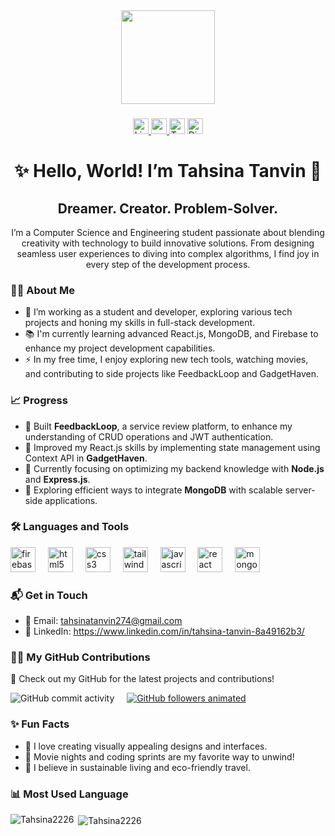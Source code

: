 <div align="center">
  <img height="150" src="https://encrypted-tbn0.gstatic.com/images?q=tbn:ANd9GcTAiuPQlM_WRqbpkc0n-C3yBZnRB_xMtvAiow&s" />
</div>

### 

<div align="center">
  <a href="https://www.linkedin.com/in/tahsina-tanvin-8a49162b3/" target="_blank">
    <img src="https://img.shields.io/static/v1?message=LinkedIn&logo=linkedin&label=&color=0077B5&logoColor=white&labelColor=&style=for-the-badge&logoWidth=25" height="25" alt="LinkedIn animated logo" />
  </a>
  <a href="mailto:tahsinatanvin274@gmail.com">
    <img src="https://img.shields.io/static/v1?message=Email&logo=gmail&label=&color=EA4335&logoColor=white&labelColor=&style=for-the-badge&logoWidth=25" height="25" alt="email animated logo" />
  </a>
  <img src="https://img.shields.io/static/v1?message=Twitter&logo=twitter&label=&color=1DA1F2&logoColor=white&labelColor=&style=for-the-badge&logoWidth=25" height="25" alt="Twitter animated logo" />
  <img src="https://img.shields.io/static/v1?message=Discord&logo=discord&label=&color=7289DA&logoColor=white&labelColor=&style=for-the-badge&logoWidth=25" height="25" alt="Discord animated logo" />
</div>

### 

<h1 align="center">✨ Hello, World! I’m Tahsina Tanvin 🌟</h1>
<h2 align="center">Dreamer. Creator. Problem-Solver.</h2>

<p align="center">I’m a Computer Science and Engineering student passionate about blending creativity with technology to build innovative solutions. From designing seamless user experiences to diving into complex algorithms, I find joy in every step of the development process.</p>

### 

<h3 align="left">👩‍💻 About Me</h3>
<ul align="left">
  <li>🔭 I’m working as a student and developer, exploring various tech projects and honing my skills in full-stack development.</li>
  <li>📚 I'm currently learning advanced React.js, MongoDB, and Firebase to enhance my project development capabilities.</li>
  <li>⚡ In my free time, I enjoy exploring new tech tools, watching movies, and contributing to side projects like FeedbackLoop and GadgetHaven.</li>
</ul>

### 

<h3 align="left">📈 Progress</h3>
<ul align="left">
  <li>🚀 Built <b>FeedbackLoop</b>, a service review platform, to enhance my understanding of CRUD operations and JWT authentication.</li>
  <li>🔧 Improved my React.js skills by implementing state management using Context API in <b>GadgetHaven</b>.</li>
  <li>🌟 Currently focusing on optimizing my backend knowledge with <b>Node.js</b> and <b>Express.js</b>.</li>
  <li>🎯 Exploring efficient ways to integrate <b>MongoDB</b> with scalable server-side applications.</li>
</ul>

### 

<h3 align="left">🛠 Languages and Tools</h3>
<div align="left">
  <img src="https://cdn.jsdelivr.net/gh/devicons/devicon/icons/firebase/firebase-plain-wordmark.svg" height="40" alt="firebase logo" />
  <img width="12" />
  <img src="https://cdn.jsdelivr.net/gh/devicons/devicon/icons/html5/html5-original.svg" height="40" alt="html5 logo" />
  <img width="12" />
  <img src="https://cdn.jsdelivr.net/gh/devicons/devicon/icons/css3/css3-original.svg" height="40" alt="css3 logo" />
  <img width="12" />
  <img src="https://cdn.jsdelivr.net/gh/devicons/devicon/icons/tailwindcss/tailwindcss-original-wordmark.svg" height="40" alt="tailwindcss logo" />
  <img width="12" />
  <img src="https://cdn.jsdelivr.net/gh/devicons/devicon/icons/javascript/javascript-original.svg" height="40" alt="javascript logo" />
  <img width="12" />
  <img src="https://cdn.jsdelivr.net/gh/devicons/devicon/icons/react/react-original.svg" height="40" alt="react logo" />
  <img width="12" />
  <img src="https://cdn.jsdelivr.net/gh/devicons/devicon/icons/mongodb/mongodb-original.svg" height="40" alt="mongodb logo" />
</div>

### 

<h3 align="left">📬 Get in Touch</h3>
<ul align="left">
  <li>📧 Email: <a href="mailto:tahsinatanvin274@gmail.com">tahsinatanvin274@gmail.com</a></li>
  <li>🔗 LinkedIn: <a href="https://www.linkedin.com/in/tahsina-tanvin-8a49162b3/">https://www.linkedin.com/in/tahsina-tanvin-8a49162b3/</a></li>
</ul>

### 

<h3 align="left">👩‍💻 My GitHub Contributions</h3>
<p align="left">🌟 Check out my GitHub for the latest projects and contributions!</p>
<div align="left">
  <img src="https://img.shields.io/github/commit-activity/w/Tahsina2226" alt="GitHub commit activity" />
  <img width="12" />
  <a href="https://github.com/Tahsina2226" target="_blank">
    <img src="https://img.shields.io/github/followers/Tahsina2226?style=social&animate=true" alt="GitHub followers animated" />
  </a>
</div>

### 

<h3 align="left">✨ Fun Facts</h3>
<ul align="left">
  <li>🎨 I love creating visually appealing designs and interfaces.</li>
  <li>🎥 Movie nights and coding sprints are my favorite way to unwind!</li>
  <li>🌱 I believe in sustainable living and eco-friendly travel.</li>
</ul>

### 

<h3 align="left">📊 Most Used Language</h3>
<p><img align="left" src="https://github-readme-stats.vercel.app/api/top-langs?username=Tahsina2226&show_icons=true&locale=en&layout=compact&animate=true" alt="Tahsina2226" /></p>

<p>&nbsp;<img align="center" src="https://github-readme-stats.vercel.app/api?username=Tahsina2226&show_icons=true&locale=en&animate=true" alt="Tahsina2226" /></p>



